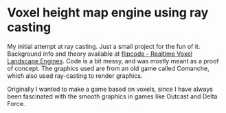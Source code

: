 # Voxel height map engine using ray casting

My initial attempt at ray casting. Just a small project for the fun of it.
Background info and theory available at [flipcode - Realtime Voxel Landscape Engines](http://www.flipcode.com/archives/Realtime_Voxel_Landscape_Engines-Part_1_Introduction.shtml).
Code is a bit messy, and was mostly meant as a proof of concept. The graphics used are
from an old game called Comanche, which also used ray-casting to render graphics.

Originally I wanted to make a game based on voxels, since I have always been fascinated 
with the smooth graphics in games like Outcast and Delta Force.